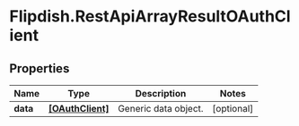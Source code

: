 # Flipdish.RestApiArrayResultOAuthClient

## Properties
Name | Type | Description | Notes
------------ | ------------- | ------------- | -------------
**data** | [**[OAuthClient]**](OAuthClient.md) | Generic data object. | [optional] 


